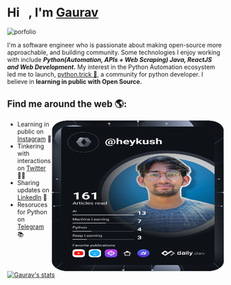 # Hi <img src="https://github.com/TheDudeThatCode/TheDudeThatCode/blob/master/Assets/Hi.gif" width="14px" height="30px">, I'm [Gaurav](https://www.instagram.com/ravvkush) <img src="https://github.com/TheDudeThatCode/TheDudeThatCode/blob/master/Assets/Developer.gif" width="14px" height="30px">

![porfolio](https://github.com/heykush/heykush/blob/master/Copy%20of%20Untitled.png?raw=true)

I'm a software engineer who is passionate about making open-source more approachable, and building community. Some technologies I enjoy working with include <strong>_Python(Automation, APIs + Web Scraping) Java, ReactJS and Web Development_.</strong> My interest in the Python Automation ecosystem led me to launch, <a href="https://www.instagram.com/python.trick/">python.trick 🌟</a>, a community for python developer. I believe in **learning in public with Open Source.** 

## Find me around the web 🌎: 
<a href="https://app.daily.dev/DailyDevTips"><img src="https://github.com/heykush/heykush/blob/master/devcard.svg" width="400" height="350" align="right" alt="Gaurav kushwaha's Dev Card"/></a>
- Learning in public on <a href="https://www.instagram.com/python.trick">Instagram</a> 🧠
- Tinkering with interactions on <a href="https://twitter.com/ravvkush"> Twitter</a> 🐱‍🏍
- Sharing updates on <a href="https://www.linkedin.com/in/gaurav-kushwaha-1a776919b/">LinkedIn</a> 💼
- Resoruces for Python on <a href="https://t.me/pythoncookie">Telegram</a> 📚

[![Gaurav's stats](https://github-readme-stats.vercel.app/api?username=heykush)](https://github.com/heykush/github-readme-stats)
